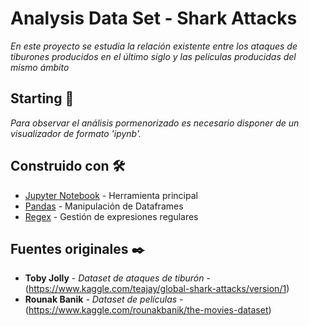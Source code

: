 
# Analysis Data Set - Shark Attacks

_En este proyecto se estudia la relación existente entre los ataques de tiburones producidos en el último siglo y las películas producidas del mismo ámbito_


## Starting 🚀

_Para observar el análisis pormenorizado es necesario disponer de un visualizador de formato 'ipynb'._


## Construido con 🛠️

* [Jupyter Notebook](https://jupyter.org/) - Herramienta principal
* [Pandas](https://pandas.pydata.org/) - Manipulación de Dataframes
* [Regex](https://docs.python.org/3/library/re.html) - Gestión de expresiones regulares


## Fuentes originales ✒️

* **Toby Jolly** - *Dataset de ataques de tiburón* - (https://www.kaggle.com/teajay/global-shark-attacks/version/1)
* **Rounak Banik** - *Dataset de películas*  - (https://www.kaggle.com/rounakbanik/the-movies-dataset)
